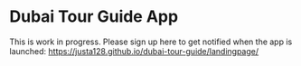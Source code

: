 # Dubai Tour Guide App
This is work in progress. Please sign up here to get notified when the app is launched: https://justa128.github.io/dubai-tour-guide/landingpage/

